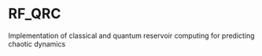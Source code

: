 # RF_QRC
Implementation of classical and quantum reservoir computing for predicting chaotic dynamics
